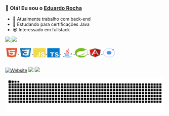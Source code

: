 ### 👋 Olá! Eu sou o [Eduardo Rocha ](https://rochaeduardo.com.br/)   
- 🔭 Atualmente trabalho com back-end
- 🌱 Estudando para certificações Java
- 😎 Interessado em fullstack
<div>
   <a href="https://www.linkedin.com/in/eduardojrrocha/">
      <img height="180em" src="https://github-readme-stats.vercel.app/api?username=rochaeduardo&show_icons=true&theme=tokyonight&include_all_commits=true&count_private=true"/>
      <img height="180em" src="https://github-readme-stats.vercel.app/api/top-langs/?username=rochaeduardo&layout=compact&langs_count=7&theme=tokyonight"/>
</div>
<div style="display: inline_block"><br>
<img align="center" alt="rocha-HTML" height="30" width="40" src="https://raw.githubusercontent.com/devicons/devicon/master/icons/html5/html5-original.svg">
<img align="center" alt="rocha-CSS" height="30" width="40" src="https://raw.githubusercontent.com/devicons/devicon/master/icons/css3/css3-original.svg">
<img align="center" alt="rocha-Js" height="30" width="40" src="https://raw.githubusercontent.com/devicons/devicon/master/icons/javascript/javascript-plain.svg">
<img align="center" alt="rocha-Ts" height="30" width="40" src="https://raw.githubusercontent.com/devicons/devicon/master/icons/typescript/typescript-plain.svg">
<img align="center" alt="rocha-Java" height="30" width="40" src="https://raw.githubusercontent.com/devicons/devicon/master/icons/java/java-original.svg">
<img align="center" alt="rocha-Spring" height="30" width="40" src="https://raw.githubusercontent.com/devicons/devicon/master/icons/spring/spring-original.svg">                     <img align="center" alt="rocha-Angular" height="30" width="40" src="https://raw.githubusercontent.com/devicons/devicon/master/icons/angularjs/angularjs-original.svg">
<img align="center" alt="rocha-IONIC" height="30" width="40" src="https://raw.githubusercontent.com/devicons/devicon/master/icons/ionic/ionic-original.svg">
</div>
   
##
<div> 
<a href="https://www.rochaeduardo.com.br/" target="_blank"><img alt="Website" src="https://img.shields.io/website?logoColor=green&style=for-the-badge&up_color=blue&up_message=Portf%C3%B3lio&url=https%3A%2F%2Frochaeduardo.com.br"/></a>
<a href = "mailto:contato@rochaeduardo.com.br"><img src="https://img.shields.io/badge/-Gmail-%23333?style=for-the-badge&logo=gmail&logoColor=white" target="_blank"></a>
<a href="https://www.linkedin.com/in/eduardojrrocha/" target="_blank"><img src="https://img.shields.io/badge/-LinkedIn-%230077B5?style=for-the-badge&logo=linkedin&logoColor=white" target="_blank"></a> 
</div>
   
![Snake animation](https://github.com/rochaeduardo/rochaeduardo/blob/output/github-contribution-grid-snake.svg)
